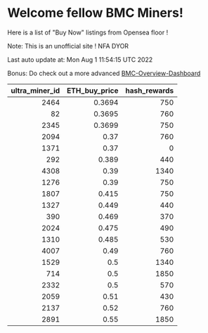 # Welcome fellow BMC Miners!
Here is a list of "Buy Now" listings from Opensea floor !

Note: This is an unofficial site ! NFA DYOR

Last auto update at: Mon Aug  1 11:54:15 UTC 2022

Bonus: Do check out a more advanced [BMC-Overview-Dashboard](https://dune.com/defifunk/BMC-Overview-Dashboard)


|   ultra_miner_id |   ETH_buy_price |   hash_rewards |
|-----------------:|----------------:|---------------:|
|             2464 |          0.3694 |            750 |
|               82 |          0.3695 |            760 |
|             2345 |          0.3699 |            750 |
|             2094 |          0.37   |            760 |
|             1371 |          0.37   |              0 |
|              292 |          0.389  |            440 |
|             4308 |          0.39   |           1340 |
|             1276 |          0.39   |            750 |
|             1807 |          0.415  |            750 |
|             1327 |          0.449  |            440 |
|              390 |          0.469  |            370 |
|             2024 |          0.475  |            490 |
|             1310 |          0.485  |            530 |
|             4007 |          0.49   |            760 |
|             1529 |          0.5    |           1340 |
|              714 |          0.5    |           1850 |
|             2332 |          0.5    |            570 |
|             2059 |          0.51   |            430 |
|             2137 |          0.52   |            760 |
|             2891 |          0.55   |           1850 |
